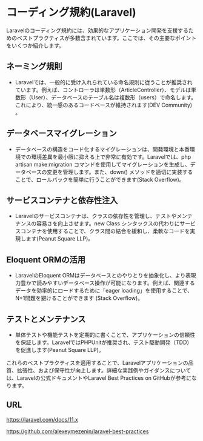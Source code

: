 # コーディング規約(Laravel)

Laravelのコーディング規約には、効果的なアプリケーション開発を支援するためのベストプラクティスが多数含まれています。ここでは、その主要なポイントをいくつか紹介します。

## ネーミング規則

- Laravelでは、一般的に受け入れられている命名規則に従うことが推奨されています。例えば、コントローラは単数形（ArticleController）、モデルは単数形（User）、データベースのテーブル名は複数形（users）で命名します。これにより、統一感のあるコードベースが維持されます​ (DEV Community)​。

## データベースマイグレーション

- データベースの構造をコード化するマイグレーションは、開発環境と本番環境での環境差異を最小限に抑える上で非常に有効です。Laravelでは、php artisan make:migration コマンドを使用してマイグレーションを生成し、データベースの変更を管理します。また、down() メソッドを適切に実装することで、ロールバックを簡単に行うことができます​ (Stack Overflow)​。

## サービスコンテナと依存性注入

- Laravelのサービスコンテナは、クラスの依存性を管理し、テストやメンテナンスの容易さを向上させます。new Class シンタックスの代わりにサービスコンテナを使用することで、クラス間の結合を緩和し、柔軟なコードを実現します​ (Peanut Square LLP)​。

## Eloquent ORMの活用

- LaravelのEloquent ORMはデータベースとのやりとりを抽象化し、より表現力豊かで読みやすいデータベース操作が可能になります。例えば、関連するデータを効率的にロードするために「eager loading」を使用することで、N+1問題を避けることができます​ (Stack Overflow)​。

## テストとメンテナンス

- 単体テストや機能テストを定期的に書くことで、アプリケーションの信頼性を保証します。LaravelではPHPUnitが推奨され、テスト駆動開発（TDD）を促進します​ (Peanut Square LLP)​。

これらのベストプラクティスを適用することで、Laravelアプリケーションの品質、拡張性、および保守性が向上します。詳細な実践例やガイダンスについては、Laravelの公式ドキュメントやLaravel Best Practices on GitHubが参考になります。

## URL

https://laravel.com/docs/11.x

https://github.com/alexeymezenin/laravel-best-practices
